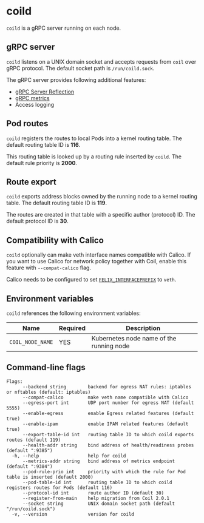 coild
=====

`coild` is a gRPC server running on each node.

## gRPC server

`coild` listens on a UNIX domain socket and accepts requests from `coil`
over gRPC protocol.  The default socket path is `/run/coild.sock`.

The gRPC server provides following additional features:

- [gRPC Server Reflection](https://github.com/grpc/grpc-go/blob/master/Documentation/server-reflection-tutorial.md)
- [gRPC metrics](https://github.com/grpc-ecosystem/go-grpc-prometheus#metrics)
- Access logging

## Pod routes

`coild` registers the routes to local Pods into a kernel routing table.
The default routing table ID is **116**.

This routing table is looked up by a routing rule inserted by `coild`.
The default rule priority is **2000**.

## Route export

`coild` exports address blocks owned by the running node to a kernel
routing table.  The default routing table ID is **119**.

The routes are created in that table with a specific author (protocol) ID.
The default protocol ID is **30**.

## Compatibility with Calico

`coild` optionally can make veth interface names compatible with Calico.
If you want to use Calico for network policy together with Coil, enable
this feature with `--compat-calico` flag.

Calico needs to be configured to set [`FELIX_INTERFACEPREFIX`](https://github.com/projectcalico/calico/blob/c0fe9f811ea8721007df9362d63af6697b42f6f3/reference/felix/configuration.md#bare-metal-specific-configuration) to `veth`.

## Environment variables

`coild` references the following environment variables:

| Name             | Required | Description                              |
| ---------------- | -------- | ---------------------------------------- |
| `COIL_NODE_NAME` | YES      | Kubernetes node name of the running node |

## Command-line flags

```
Flags:
      --backend string        backend for egress NAT rules: iptables or nftables (default: iptables)
      --compat-calico         make veth name compatible with Calico
      --egress-port int       UDP port number for egress NAT (default 5555)
      --enable-egress         enable Egress related features (default true)
      --enable-ipam           enable IPAM related features (default true)
      --export-table-id int   routing table ID to which coild exports routes (default 119)
      --health-addr string    bind address of health/readiness probes (default ":9385")
  -h, --help                  help for coild
      --metrics-addr string   bind address of metrics endpoint (default ":9384")
      --pod-rule-prio int     priority with which the rule for Pod table is inserted (default 2000)
      --pod-table-id int      routing table ID to which coild registers routes for Pods (default 116)
      --protocol-id int       route author ID (default 30)
      --register-from-main    help migration from Coil 2.0.1
      --socket string         UNIX domain socket path (default "/run/coild.sock")
  -v, --version               version for coild
```
